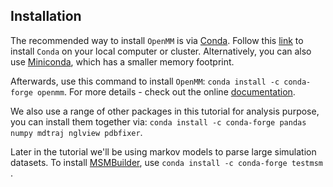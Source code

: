 Installation
------------

The recommended way to install `OpenMM` is via  [Conda](https://docs.continuum.io/anaconda/install).
Follow this [link](https://docs.continuum.io/anaconda/install) to install `Conda` on your local computer or cluster.
Alternatively, you can also use [Miniconda](https://docs.conda.io/en/latest/miniconda.html), which
has a smaller memory footprint.

Afterwards, use this command to install `OpenMM`:
`conda install -c conda-forge openmm`. For more details - check out the online
[documentation](http://docs.openmm.org/latest/userguide/application/01_getting_started.html#installing-openmm).

We also use a range of other packages in this tutorial for analysis purpose,
you can install them together via:
`conda install -c conda-forge pandas numpy mdtraj nglview pdbfixer`.

Later in the tutorial we'll be using markov models to parse large simulation datasets.
To install [MSMBuilder](https://github.com/msmbuilder/msmbuilder2022), use `conda install -c conda-forge testmsm `.

